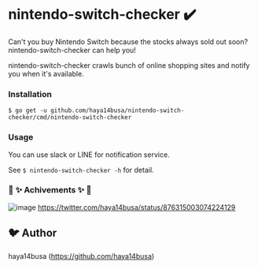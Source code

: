 # nintendo-switch-checker :heavy_check_mark:

Can't you buy Nintendo Switch because the stocks always sold out soon?
nintendo-switch-checker can help you!

nintendo-switch-checker crawls bunch of online shopping sites and notify you when it's available.

### Installation

```
$ go get -u github.com/haya14busa/nintendo-switch-checker/cmd/nintendo-switch-checker
```

### Usage
You can use slack or LINE for notification service.

See `$ nintendo-switch-checker -h` for detail.


### :tada: :sparkles: Achivements :sparkles: :tada:

![image](https://user-images.githubusercontent.com/3797062/27329079-3bc59072-55ef-11e7-990e-fe2c77a22ce7.png)
https://twitter.com/haya14busa/status/876315003074224129

## :bird: Author
haya14busa (https://github.com/haya14busa)
